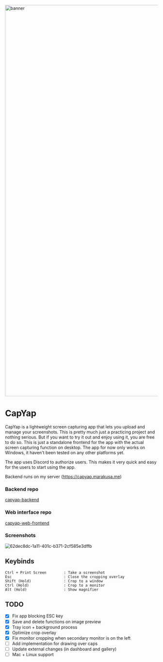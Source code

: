 <img width="4096" height="1289" alt="banner" src="https://github.com/user-attachments/assets/bef4a8e1-365f-475b-909b-7a8b24a8239f" />

# CapYap
CapYap is a lightweight screen capturing app that lets you upload and manage your screenshots. This is pretty much just a practicing project and nothing serious. But if you want to try it out and enjoy using it, you are free to do so. This is just a standalone frontend for the app with the actual screen capturing function on desktop. The app for now only works on Windows, it haven't been tested on any other platforms yet.

The app uses Discord to authorize users. This makes it very quick and easy for the users to start using the app.

Backend runs on my server (https://capyap.marakusa.me)

### Backend repo
[capyap-backend](https://github.com/Marakusa/capyap-backend)

### Web interface repo
[capyap-web-frontend](https://github.com/Marakusa/capyap-web-frontend)

### Screenshots

![62dec8dc-1a11-401c-b371-2cf585e3dffb](https://github.com/user-attachments/assets/5715f93d-0f44-44ba-af8f-862a8d80f795)

## Keybinds
```
Ctrl + Print Screen        : Take a screenshot
Esc                        : Close the cropping overlay
Shift (Hold)               : Crop to a window
Ctrl (Hold)                : Crop to a monitor
Alt (Hold)                 : Show magnifier
```

## TODO
- [x] Fix app blocking ESC key
- [x] Save and delete functions on image preview
- [x] Tray icon + background process
- [x] Optimize crop overlay
- [x] Fix monitor cropping when secondary monitor is on the left
- [ ] Add implementation for drawing over caps
- [ ] Update external changes (in dashboard and gallery)
- [ ] Mac + Linux support

